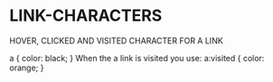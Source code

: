 # LINK-CHARACTERS
HOVER, CLICKED AND VISITED CHARACTER FOR A LINK

a {
  color: black;
  }
 When the a link is visited
 you use:
 a:visited {
  color: orange;
}

